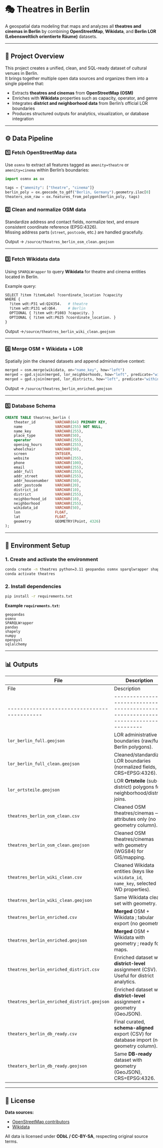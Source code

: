 # 🎭 Theatres in Berlin

A geospatial data modeling  that maps and analyzes all **theatres and cinemas in Berlin** by combining **OpenStreetMap**, **Wikidata**, and **Berlin LOR (Lebensweltlich orientierte Räume)** datasets.

---

## 🧩 Project Overview

This project creates a unified, clean, and SQL-ready dataset of cultural venues in Berlin.  
It brings together multiple open data sources and organizes them into a single pipeline that:

- Extracts **theatres and cinemas** from **OpenStreetMap (OSM)**  
- Enriches with **Wikidata** properties such as capacity, operator, and genre  
- Integrates **district and neighborhood data** from Berlin’s official LOR boundaries  
- Produces structured outputs for analytics, visualization, or database integration  

---



## ⚙️ Data Pipeline

### 1️⃣ Fetch OpenStreetMap data
Use `osmnx` to extract all features tagged as `amenity=theatre` or `amenity=cinema` within Berlin’s boundaries:

```python
import osmnx as ox

tags = {"amenity": ["theatre", "cinema"]}
berlin_poly = ox.geocode_to_gdf("Berlin, Germany").geometry.iloc[0]
theaters_osm_raw = ox.features_from_polygon(berlin_poly, tags)
```


### 2️⃣ Clean and normalize OSM data
Standardize address and contact fields, normalize text, and ensure consistent coordinate reference (EPSG:4326).  
Missing address parts (`street`, `postcode`, etc.) are handled gracefully.

Output → `/source/theatres_berlin_osm_clean.geojson`

---

### 3️⃣ Fetch Wikidata data
Using `SPARQLWrapper` to query **Wikidata** for theatre and cinema entities located in Berlin.

Example query:
```python
SELECT ?item ?itemLabel ?coordinate_location ?capacity
WHERE {
  ?item wdt:P31 wd:Q24354.   # theatre
  ?item wdt:P131 wd:Q64.     # Berlin
  OPTIONAL { ?item wdt:P1083 ?capacity. }
  OPTIONAL { ?item wdt:P625 ?coordinate_location. }
}
```

Output →`/source/theatres_berlin_wiki_clean.geojson`

---

### 4️⃣ Merge OSM + Wikidata + LOR
Spatially join the cleaned datasets and append administrative context:

```python
merged = osm.merge(wikidata, on="name_key", how="left")
merged = gpd.sjoin(merged, lor_neighborhoods, how="left", predicate="within")
merged = gpd.sjoin(merged, lor_districts, how="left", predicate="within")
```

Output →  `/source/theatres_berlin_enriched.geojson`


---

### 5️⃣ Database Schema

```sql
CREATE TABLE theatres_berlin (
    theater_id         VARCHAR(64) PRIMARY KEY,
    name               VARCHAR(255) NOT NULL,
    name_key           VARCHAR(255),
    place_type         VARCHAR(50),
    operator           VARCHAR(255),
    opening_hours      VARCHAR(255),
    wheelchair         VARCHAR(50),
    screen             INTEGER,
    website            VARCHAR(255),
    phone              VARCHAR(100),
    email              VARCHAR(255),
    addr_full          VARCHAR(255),
    addr_street        VARCHAR(255),
    addr_housenumber   VARCHAR(50),
    addr_postcode      VARCHAR(20),
    district_id        VARCHAR(10),
    district           VARCHAR(255),
    neighborhood_id    VARCHAR(10),
    neighborhood       VARCHAR(255),
    wikidata_id        VARCHAR(50),
    lon                FLOAT,
    lat                FLOAT,
    geometry           GEOMETRY(Point, 4326)
);
```

---

## 🧰 Environment Setup

### 1. Create and activate the environment
```bash
conda create -n theatres python=3.11 geopandas osmnx sparqlwrapper shapely pandas
conda activate theatres
```

### 2. Install dependencies
```bash
pip install -r requirements.txt
```

**Example `requirements.txt`:**
```
geopandas
osmnx
SPARQLWrapper
pandas
shapely
numpy
openpyxl
sqlalchemy
```

---

## 📊 Outputs

| File                                 | Description                                                                           |
| ------------------------------------ | ------------------------------------------------------------------------------------- |
| File                                        | Description                                                                               |
| ------------------------------------------- | ----------------------------------------------------------------------------------------- |
| `lor_berlin_full.geojson`                   | LOR administrative boundaries (raw/full Berlin polygons).                                 |
| `lor_berlin_full_clean.geojson`             | Cleaned/standardized LOR boundaries (normalized fields, CRS=EPSG:4326).                   |
| `lor_ortsteile.geojson`                     | LOR **Ortsteile** (sub-district) polygons for neighborhood/district joins.                |
| `theatres_berlin_osm_clean.csv`             | Cleaned OSM theatres/cinemas — attributes only (no geometry column).                      |
| `theatres_berlin_osm_clean.geojson`         | Cleaned OSM theatres/cinemas with geometry (WGS84) for GIS/mapping.                       |
| `theatres_berlin_wiki_clean.csv`            | Cleaned Wikidata entities (keys like `wikidata_id`, `name_key`, selected WD properties).  |
| `theatres_berlin_wiki_clean.geojson`        | Same Wikidata clean set with geometry.                                                    |
| `theatres_berlin_enriched.csv`              | **Merged** OSM + Wikidata ; tabular export (no geometry).                 |
| `theatres_berlin_enriched.geojson`          | **Merged** OSM + Wikidata with geometry ; ready for maps.               |
| `theatres_berlin_enriched_district.csv`     | Enriched dataset with **district-level** assignment (CSV). Useful for district analytics. |
| `theatres_berlin_enriched_district.geojson` | Enriched dataset with **district-level** assignment + geometry (GeoJSON).                 |
| `theaters_berlin_db_ready.csv`              | Final curated, **schema-aligned** export (CSV) for database import (no geometry column).  |
| `theaters_berlin_db_ready.geojson`          | Same **DB-ready** dataset with geometry (GeoJSON), CRS=EPSG:4326.                         |



---

## 📜 License

**Data sources:**
- [OpenStreetMap contributors](https://www.openstreetmap.org/copyright)
- [Wikidata](https://www.wikidata.org/wiki/Wikidata:Main_Page)


All data is licensed under **ODbL / CC-BY-SA**, respecting original source terms.

 

